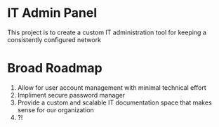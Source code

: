 # IT Admin Panel

This project is to create a custom IT administration tool for keeping a consistently configured network

# Broad Roadmap

1.  Allow for user account management with minimal technical effort
2.  Impliment secure password manager
3.  Provide a custom and scalable IT documentation space that makes sense for our organization
4.  ?!